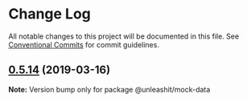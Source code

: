 # Change Log

All notable changes to this project will be documented in this file.
See [Conventional Commits](https://conventionalcommits.org) for commit guidelines.

## [0.5.14](https://github.com/unleashit/npm-library/compare/@unleashit/mock-data@0.5.13...@unleashit/mock-data@0.5.14) (2019-03-16)

**Note:** Version bump only for package @unleashit/mock-data
